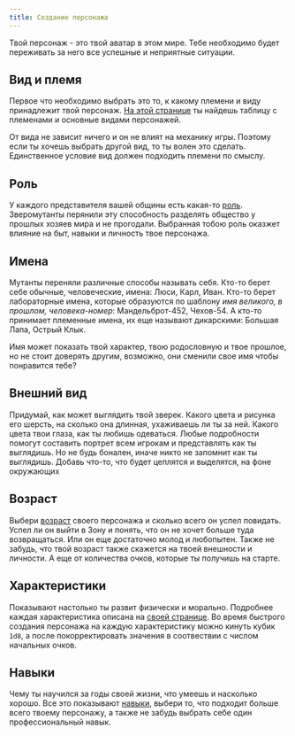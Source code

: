 ```yaml
---
title: Создание персонажа
---
```


Твой персонаж - это твой аватар в этом мире. Тебе необходимо будет переживать за
него все успешные и неприятные ситуации.

## Вид и племя

Первое что необходимо выбрать это то, к какому племени и виду принадлежит твой
персонаж. [На этой странице](/ezy_mutants/char/3-type/) ты найдешь таблицу с племенами и основные видами персонажей.

От вида не зависит ничего и он не влият на механику игры. Поэтому если ты хочешь
выбрать другой вид, то ты волен это сделать. Единственное условие вид должен
подходить племени по смыслу.

## Роль

У каждого представителя вашей общины есть какая-то [роль](/ezy_mutants/char/4-roles).
Зверомутанты перянили эту способность разделять общество у прошлых хозяев мира и
не прогодали. Выбранная тобою роль оказжет влияние на быт, навыки и личность твое персонажа.

## Имена

Мутанты переняли различные способы называть себя. Кто-то берет себе обычные,
человеческие, имена: Люси, Карл, Иван. Кто-то берет лабораторные имена, которые
образуются по шаблону _имя великого, в прошлом, человека-номер_: Мандельброт-452,
Чехов-54. А кто-то принимает племенные имена, их еще называют дикарскими:
Большая Лапа, Острый Клык.

Имя может показать твой характер, твою родословную и твое прошлое, но не стоит
доверять другим, возможно, они сменили свое имя чтобы понравится тебе?

## Внешний вид

Придумай, как может выглядить твой зверек. Какого цвета и рисунка его шерсть, на
сколько она длинная, ухаживаешь ли ты за ней. Какого цвета твои глаза, как ты
любишь одеваться. Любые подробности помогут составить портрет всем игрокам и
представлять как ты выглядишь. Но не будь бонален, иначе никто не запомнит как ты выглядишь.
Добавь что-то, что будет цеплятся и выделятся, на фоне окружающих

## Возраст

Выбери [возраст](/ezy_mutants/char/5-ages/) своего персонажа и сколько всего он
успел повидать. Успел ли он выйти в Зону и понять, что он не хочет больше туда
возвращаться. Или он еще достаточно молод и любопытен. Также не забудь, что твой
возраст также скажется на твоей внешности и личности. А еще от количества очков,
которые ты получишь на старте.

## Характеристики

Показывают настолько ты развит физически и морально. Подробнее каждая
характеристика описана на [своей странице](/ezy_mutants/char/6-chars/). Во время
быстрого создания персонажа на каждую характеристику можно кинуть кубик `1d8`, а
после покорректировать значения в соотвествии с числом начальных очков.

## Навыки

Чему ты научился за годы своей жизни, что умеешь и насколько хорошо. Все
это показывают [навыки](/ezy_mutants/char/7-skills/), выбери то, что подходит
больше всего твоему персонажу, а также не забудь выбрать себе один
профессиональный навык.
